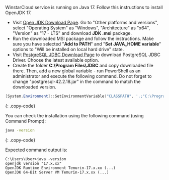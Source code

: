 WinstarCloud service is running on Java 17. Follow this instructions to install OpenJDK 17.

 * Visit [Open JDK Download Page](https://adoptium.net). Go to "Other platforms and versions", select "Operating System" as "Windows", "Architecture" as "x64", "Version" as "17 - LTS" and download **JDK .msi** package. 
 * Run the downloaded MSI package and follow the instructions. 
 Make sure you have selected "**Add to PATH**" and "**Set JAVA_HOME variable**" options to "Will be installed on local hard drive" state.
 * Visit [PostgreSQL JDBC Download Page](https://jdbc.postgresql.org/download/) to download PostgreSQL JDBC Driver. Choose the latest available option.
 * Create the folder **C:\Program Files\JDBC** and copy downloaded file there. Then, add a new global variable - run PowerShell as an administrator and execute the following command. Do not forget to change "postgresql-42.2.18.jar" in the command to match the downloaded version.
 ```powershell
[System.Environment]::SetEnvironmentVariable("CLASSPATH", '.;"C:\Program Files\JDBC\postgresql-42.2.18.jar"', [System.EnvironmentVariableTarget]::Machine)
```
{: .copy-code}


You can check the installation using the following command (using Command Prompt):

```bash
java -version
```
{: .copy-code}

Expected command output is:

```text
C:\Users\User>java -version
openjdk version "17.x.xx" 
OpenJDK Runtime Environment Temurin-17.x.xx (...)
OpenJDK 64-Bit Server VM Temurin-17.x.xx (...)
```
